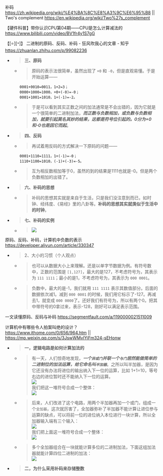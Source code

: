 
补码 https://zh.wikipedia.org/wiki/%E4%BA%8C%E8%A3%9C%E6%95%B8 || Two's complement https://en.wikipedia.org/wiki/Two%27s_complement

【硬件科普】带你认识CPU第04期——CPU是怎么计算减法的 https://www.bilibili.com/video/BV1fr4y1S7gG

【[:star:][`*`]】 二进制的原码、反码、补码 - 狂风吹我心的文章 - 知乎 https://zhuanlan.zhihu.com/p/99082236
- > **三、原码**
  * > 原码的表示法很简单，虽然出现了 `+0` 和 `-0`，但是直观易懂。于是开始运算——
    ```console
    0001+0010=0011，1+2=3；
    0000+1000=1000，+0+(-0)=-0；
    0001+1001=1010，1+(-1)=-2。
    ```
  * > 于是可以看到其实正数之间的加法通常是不会出错的，因为它就是一个很简单的二进制加法，***而正数与负数相加，或负数与负数相加，就要引起莫名其妙的结果，这都是符号位引起的。0分为+0和-0也是因它而起***。
- > **四、反码**
  * > 再试着用反码的方式解决一下原码的问题——
    ```console
    0001+1110=1111，1+(-1)=-0；
    1110+1100=1010，(-1)+(-3)=-5。
    ```
  * > 互为相反数相加等于0，虽然的到的结果是1111也就是-0。但是两个负数相加的出错了。
- > **六、补码的思想**
  * > 补码的思想其实就是来自于生活，只是我们没注意到而已，如时钟、经纬度、《易经》里的八卦等。**补码的思想其实就类似于生活中的时钟**。
- > **七、补码的实例**
  * > ![](https://pic4.zhimg.com/80/v2-15756f4b9ee904787eefefdfdda748ff_1440w.webp)

原码、反码、补码，计算机中负数的表示 https://developer.aliyun.com/article/330347
- > 2、大小的习惯（个人观点）
  * > 也可以从数据大小上来理解。还是以单字节数据为例。有符号数中，正数的范围是 `[1,127]`，最大的是127，不考虑符号为，其表示为 `111 1111`；最小的是1，不考虑符号为，其表示为 `000 0001`。
  * > 负数中，最大的是-1，我们就用 `111 1111` 表示其数值部分。后面的数据依次减1。减到 `000 0001` 的时候，我们用它标示了-127。再减去1，就变成 `000 0000`了。还好我们有符号为，所以有两个0。把其中带符号的0拿过来，表示-128，刚好可以满足表示范围。

一文读懂原码、反码与补码 https://segmentfault.com/a/1190000021511009

计算机中有哪些令人拍案叫绝的设计？ https://www.ithome.com/0/656/964.htm || https://mp.weixin.qq.com/s/3JswWMvIYiFm324-sEHonw
- > **一，逻辑电路是如何计算加法的**
  * > 有一天，人们惊奇地发现，***一个`异或门`并联一个`与门`居然能做简单的二进制位的加法运算，给它命名叫`半加器`***。之所以叫半加器，是因为它还没有办法将进位的输出纳入下一位的运算，比如 1+1=10，等号右边的进位暂时还不能纳入下一位的运算。 <br> ![](https://img.ithome.com/newsuploadfiles/2022/11/9ac5a6f6-3d09-4f48-b506-aa4e4cfa03df.png) <br> 我们把这一堆符号合成一个整体： <br> ![](https://img.ithome.com/newsuploadfiles/2022/11/f87f0677-3b19-48ca-9252-c17b749f2732.png)
  * > 后来，人们改进了这个电路，用两个半加器再加一个或门，组成一个`全加器`，这次就厉害了，全加器弥补了半加器不能计算让进位参与运算的缺点，可以将前一位的进位纳入本位进行一块计算，所以全加器输入端有三个输入： <br> ![](https://img.ithome.com/newsuploadfiles/2022/11/01efe994-6ee6-4580-95a4-5e119c8419ce.png) <br> 我们把上面这一堆符号合成一个整体：<br> ![](https://img.ithome.com/newsuploadfiles/2022/11/30e5e762-90b6-47b8-b3d1-3a5168dc23b9.png)
  * > 多个全加器组合在一块就能计算多位的二进制加法，下面这组加法器就能计算四位二进制的加法： <br> ![](https://img.ithome.com/newsuploadfiles/2022/11/afad9712-6b63-4a90-a930-94039392bf2d.png)
- > **二，为什么采用补码来存储整数**
